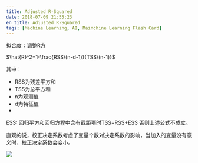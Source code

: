 ```yaml
---
title: Adjusted R-Squared
date: 2018-07-09 21:55:23
en_title: Adjusted R-Squared
tags: [Machine Learning, AI, Mainchine Learning Flash Card]
---
```


拟合度：调整R方

$\hat{R}^2=1-\frac{RSS/(n-d-1)}{TSS/(n-1)}$

其中：
* RSS为残差平方和
* TSS为总平方和
* n为观测值
* d为特征值
* 
ESS: 回归平方和回归方程中含有截距项时TSS=RSS+ESS
否则上述公式不成立。

直观的说，校正决定系数考虑了变量个数对决定系数的影响，当加入的变量没有意义时，校正决定系数会变小。

<img src="https://img.yingjoy.cn/image/2018/07/Adjusted_R-Squared_web.png" class="aligncenter size-full wp-image-637" />